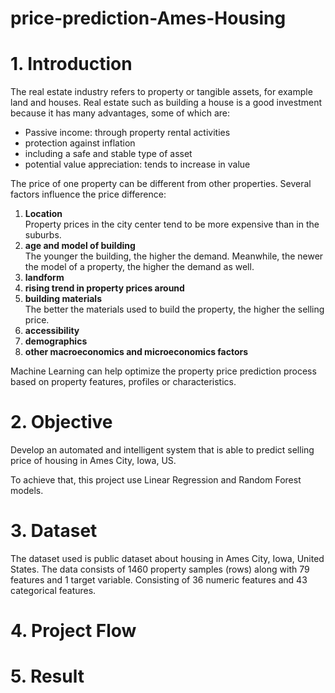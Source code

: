 # price-prediction-Ames-Housing

# 1. Introduction
The real estate industry refers to property or tangible assets, for example land and houses. Real estate such as building a house is a good investment because it has many advantages, some of which are:
  - Passive income: through property rental activities
  - protection against inflation
  - including a safe and stable type of asset
  - potential value appreciation: tends to increase in value

The price of one property can be different from other properties. Several factors influence the price difference:

1. **Location** <br/>
Property prices in the city center tend to be more expensive than in the suburbs.
2. **age and model of building**<br/>
The younger the building, the higher the demand. Meanwhile, the newer the model of a property, the higher the demand as well.
3. **landform**
4. **rising trend in property prices around**
5. **building materials** <br/>
The better the materials used to build the property, the higher the selling price.
6. **accessibility** <br/>
7. **demographics**<br/>
8. **other macroeconomics and microeconomics factors**

Machine Learning can help optimize the property price prediction process based on property features, profiles or characteristics.


# 2. Objective
Develop an automated and intelligent system that is able to predict selling price of housing in Ames City, Iowa, US.

To achieve that, this project use Linear Regression and Random Forest models.

# 3. Dataset
The dataset used is public dataset about housing in Ames City, Iowa, United States.
The data consists of 1460 property samples (rows) along with 79 features and 1 target variable.
Consisting of 36 numeric features and 43 categorical features.

# 4. Project Flow


# 5. Result


